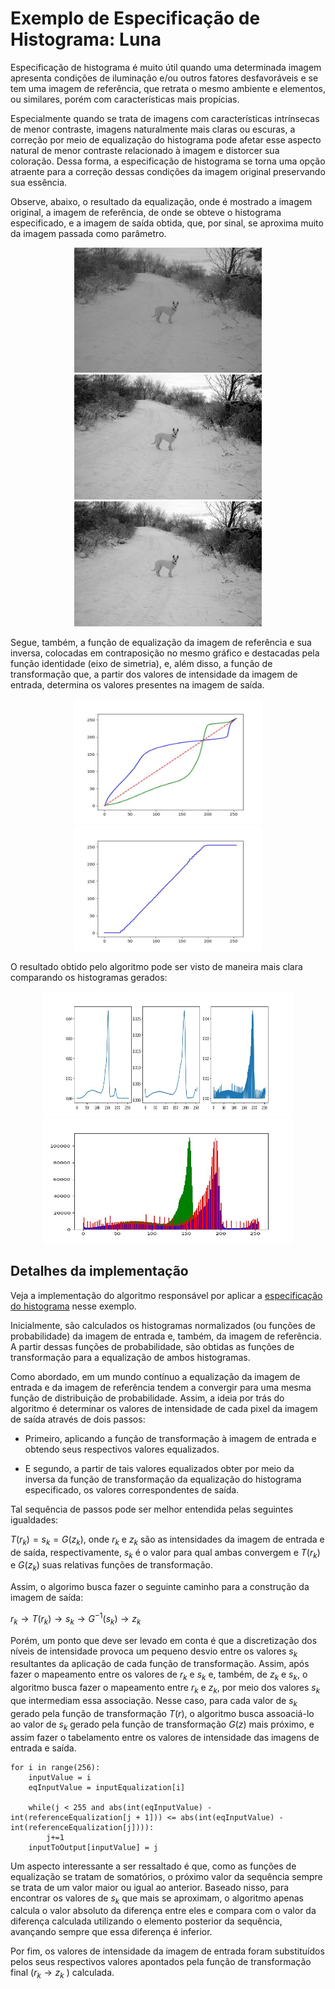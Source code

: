 # Exemplo de Especificação de Histograma: Luna

Especificação de histograma é muito útil quando uma determinada imagem apresenta condições de iluminação e/ou outros fatores desfavoráveis e se tem uma imagem de referência, que retrata o mesmo ambiente e elementos, ou similares, porém com características mais propícias.

Especialmente quando se trata de imagens com características intrínsecas de menor contraste, imagens naturalmente mais claras ou escuras, a correção por meio de equalização do histograma pode afetar esse aspecto natural de menor contraste relacionado à imagem e distorcer sua coloração. Dessa forma, a especificação de histograma se torna uma opção atraente para a correção dessas condições da imagem original preservando sua essência.

Observe, abaixo, o resultado da equalização, onde é mostrado a imagem original, a imagem de referência, de onde se obteve o histograma especificado, e a imagem de saída obtida, que, por sinal, se aproxima muito da imagem passada como parâmetro.

<p align="center">
    <img src="../readmeImg/luna.jpg" width="300px" height="200px">
    <img src="../readmeImg/lunaReferencia.jpg" width="300px" height="200px">
    <img src="../readmeImg/luna_output.jpg" width="300px" height="200px">
</p>

Segue, também, a função de equalização da imagem de referência e sua inversa, colocadas em contraposição no mesmo gráfico e destacadas pela função identidade (eixo de simetria), e, além disso, a função de transformação que, a partir dos valores de intensidade da imagem de entrada, determina os valores presentes na imagem de saída.

<p align="center">
    <img src="./readmeImg/funcao_inversa.jpg" width="300px" height="200px">
    <img src="./readmeImg/funcao_transformacao.jpg" width="300px" height="200px">
</p>

O resultado obtido pelo algoritmo pode ser visto de maneira mais clara comparando os histogramas gerados:

<p align="center">
    <img src="./readmeImg/histogramas.jpg" width="400px" height="200px">
    <img src="./readmeImg/histogramas_juntos.jpg" width="400px" height="200px">
</p>

## Detalhes da implementação

Veja a implementação do algoritmo responsável por aplicar a [especificação do histograma](especificacao.py) nesse exemplo.

Inicialmente, são calculados os histogramas normalizados (ou funções de probabilidade) da imagem de entrada e, também, da imagem de referência. A partir dessas funções de probabilidade, são obtidas as funções de transformação para a equalização de ambos histogramas.

Como abordado, em um mundo contínuo a equalização da imagem de entrada e da imagem de referência tendem a convergir para uma mesma função de distribuição de probabilidade. Assim, a ideia por trás do algoritmo é determinar os valores de intensidade de cada pixel da imagem de saída através de dois passos: 

* Primeiro, aplicando a função de transformação à imagem de entrada e obtendo seus respectivos valores equalizados.

* E segundo, a partir de tais valores equalizados obter por meio da inversa da função de transformação da equalização do histograma especificado, os valores correspondentes de saída.

Tal sequência de passos pode ser melhor entendida pelas seguintes igualdades:

$T(r_k) = s_k = G(z_k)$, onde $r_k$ e $z_k$ são as intensidades da imagem de entrada e de saída, respectivamente, $s_k$ é o valor para qual ambas convergem e $T(r_k)$ e $G(z_k)$ suas relativas funções de transformação. 

Assim, o algorimo busca fazer o seguinte caminho para a construção da imagem de saída:

$r_k \rightarrow T(r_k) \rightarrow s_k \rightarrow G^{-1}(s_k) \rightarrow z_k$

Porém, um ponto que deve ser levado em conta é que a discretização dos níveis de intensidade provoca um pequeno desvio entre os valores $s_k$ resultantes da aplicação de cada função de transformação. Assim, após fazer o mapeamento entre os valores de $r_k$ e $s_k$ e, também, de $z_k$ e $s_k$, o algoritmo busca fazer o mapeamento entre $r_k$ e $z_k$, por meio dos valores $s_k$ que intermediam essa associação. Nesse caso, para cada valor de $s_k$ gerado pela função de transformação $T(r)$, o algoritmo busca assoaciá-lo ao valor de $s_k$ gerado pela função de transformação $G(z)$ mais próximo, e assim fazer o tabelamento entre os valores de intensidade das imagens de entrada e saída.

```
for i in range(256):
    inputValue = i
    eqInputValue = inputEqualization[i]

    while(j < 255 and abs(int(eqInputValue) - int(referenceEqualization[j + 1])) <= abs(int(eqInputValue) - int(referenceEqualization[j]))):
        j+=1
    inputToOutput[inputValue] = j
```

Um aspecto interessante a ser ressaltado é que, como as funções de equalização se tratam de somatórios, o próximo valor da sequência sempre se trata de um valor maior ou igual ao anterior. Baseado nisso, para encontrar os valores de $s_k$ que mais se aproximam, o algoritmo apenas calcula o valor absoluto da diferença entre eles e compara com o valor da diferença calculada utilizando o elemento posterior da sequência, avançando sempre que essa diferença é inferior.

Por fim, os valores de intensidade da imagem de entrada foram substituídos pelos seus respectivos valores apontados pela função de transformação final ($r_k \rightarrow z_k$ ) calculada.